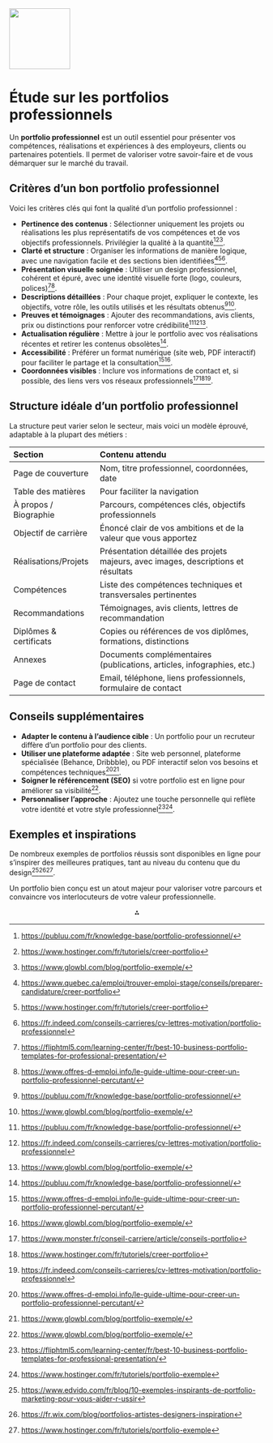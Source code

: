 <img src="https://r2cdn.perplexity.ai/pplx-full-logo-primary-dark%402x.png" class="logo" width="120"/>

# Étude sur les portfolios professionnels

Un **portfolio professionnel** est un outil essentiel pour présenter vos compétences, réalisations et expériences à des employeurs, clients ou partenaires potentiels. Il permet de valoriser votre savoir-faire et de vous démarquer sur le marché du travail.

## Critères d’un bon portfolio professionnel

Voici les critères clés qui font la qualité d’un portfolio professionnel :

- **Pertinence des contenus** : Sélectionner uniquement les projets ou réalisations les plus représentatifs de vos compétences et de vos objectifs professionnels. Privilégier la qualité à la quantité[^1][^2][^3].
- **Clarté et structure** : Organiser les informations de manière logique, avec une navigation facile et des sections bien identifiées[^4][^2][^5].
- **Présentation visuelle soignée** : Utiliser un design professionnel, cohérent et épuré, avec une identité visuelle forte (logo, couleurs, polices)[^6][^7].
- **Descriptions détaillées** : Pour chaque projet, expliquer le contexte, les objectifs, votre rôle, les outils utilisés et les résultats obtenus[^1][^3].
- **Preuves et témoignages** : Ajouter des recommandations, avis clients, prix ou distinctions pour renforcer votre crédibilité[^1][^5][^3].
- **Actualisation régulière** : Mettre à jour le portfolio avec vos réalisations récentes et retirer les contenus obsolètes[^1].
- **Accessibilité** : Préférer un format numérique (site web, PDF interactif) pour faciliter le partage et la consultation[^7][^3].
- **Coordonnées visibles** : Inclure vos informations de contact et, si possible, des liens vers vos réseaux professionnels[^8][^2][^5].


## Structure idéale d’un portfolio professionnel

La structure peut varier selon le secteur, mais voici un modèle éprouvé, adaptable à la plupart des métiers :


| Section | Contenu attendu |
| :-- | :-- |
| Page de couverture | Nom, titre professionnel, coordonnées, date |
| Table des matières | Pour faciliter la navigation |
| À propos / Biographie | Parcours, compétences clés, objectifs professionnels |
| Objectif de carrière | Énoncé clair de vos ambitions et de la valeur que vous apportez |
| Réalisations/Projets | Présentation détaillée des projets majeurs, avec images, descriptions et résultats |
| Compétences | Liste des compétences techniques et transversales pertinentes |
| Recommandations | Témoignages, avis clients, lettres de recommandation |
| Diplômes \& certificats | Copies ou références de vos diplômes, formations, distinctions |
| Annexes | Documents complémentaires (publications, articles, infographies, etc.) |
| Page de contact | Email, téléphone, liens professionnels, formulaire de contact |

## Conseils supplémentaires

- **Adapter le contenu à l’audience cible** : Un portfolio pour un recruteur diffère d’un portfolio pour des clients.
- **Utiliser une plateforme adaptée** : Site web personnel, plateforme spécialisée (Behance, Dribbble), ou PDF interactif selon vos besoins et compétences techniques[^7][^3].
- **Soigner le référencement (SEO)** si votre portfolio est en ligne pour améliorer sa visibilité[^3].
- **Personnaliser l’approche** : Ajoutez une touche personnelle qui reflète votre identité et votre style professionnel[^6][^9].


## Exemples et inspirations

De nombreux exemples de portfolios réussis sont disponibles en ligne pour s’inspirer des meilleures pratiques, tant au niveau du contenu que du design[^10][^11][^9].

Un portfolio bien conçu est un atout majeur pour valoriser votre parcours et convaincre vos interlocuteurs de votre valeur professionnelle.

<div style="text-align: center">⁂</div>

[^1]: https://publuu.com/fr/knowledge-base/portfolio-professionnel/

[^2]: https://www.hostinger.com/fr/tutoriels/creer-portfolio

[^3]: https://www.glowbl.com/blog/portfolio-exemple/

[^4]: https://www.quebec.ca/emploi/trouver-emploi-stage/conseils/preparer-candidature/creer-portfolio

[^5]: https://fr.indeed.com/conseils-carrieres/cv-lettres-motivation/portfolio-professionnel

[^6]: https://fliphtml5.com/learning-center/fr/best-10-business-portfolio-templates-for-professional-presentation/

[^7]: https://www.offres-d-emploi.info/le-guide-ultime-pour-creer-un-portfolio-professionnel-percutant/

[^8]: https://www.monster.fr/conseil-carriere/article/conseils-portfolio

[^9]: https://www.hostinger.com/fr/tutoriels/portfolio-exemple

[^10]: https://www.edvido.com/fr/blog/10-exemples-inspirants-de-portfolio-marketing-pour-vous-aider-r-ussir

[^11]: https://fr.wix.com/blog/portfolios-artistes-designers-inspiration

[^12]: https://www.sortlist.fr/blog/comment-faire-un-portfolio/

[^13]: https://mamamada.com/fr/ebooks/1771-10-conseils-pour-creer-un-portfolio-professionnel.html

[^14]: https://www.lafabriquedunet.fr/40-exemples-de-portfolios-pour-valoriser-vos-realisations/

[^15]: https://graphiste.com/blog/portfolio-exemple-pdf/

[^16]: https://www.portfoliobox.com/fr/examples

[^17]: https://www.flipsnack.com/fr/templates/portfolios

[^18]: https://www.livementor.com/blog/comment-realiser-son-portfolio-dentrepreneur/

[^19]: https://www.canva.com/fr_fr/presentations/modeles/portfolio/

[^20]: https://fr.strikingly.com/content/blog/creation-d-un-portfolio/

